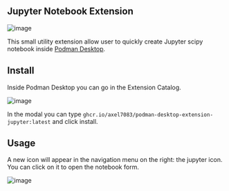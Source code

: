 ## Jupyter Notebook Extension

![image](https://github.com/user-attachments/assets/e3ce7e32-0879-4948-a1fc-4f7b4807003b)

This small utility extension allow user to quickly create Jupyter scipy notebook inside [Podman Desktop](https://github.com/containers/podman-desktop).

## Install

Inside Podman Desktop you can go in the Extension Catalog.

![image](https://github.com/user-attachments/assets/482601c7-5b45-4360-9e91-081d122fa9f5)

In the modal you can type `ghcr.io/axel7083/podman-desktop-extension-jupyter:latest` and click install.

## Usage

A new icon will appear in the navigation menu on the right: the jupyter icon. You can click on it to open the notebook form.

![image](https://github.com/user-attachments/assets/cafbdabc-9133-4b48-a57d-6248c3c297da)
